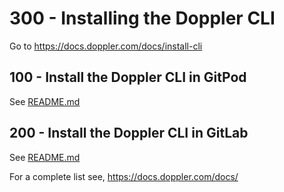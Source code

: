 # 300 - Installing the Doppler CLI

Go to https://docs.doppler.com/docs/install-cli

## 100 - Install the Doppler CLI in GitPod

See [README.md](./100/README.md)

## 200 - Install the Doppler CLI in GitLab

See [README.md](./200/README.md)

For a complete list see, https://docs.doppler.com/docs/
